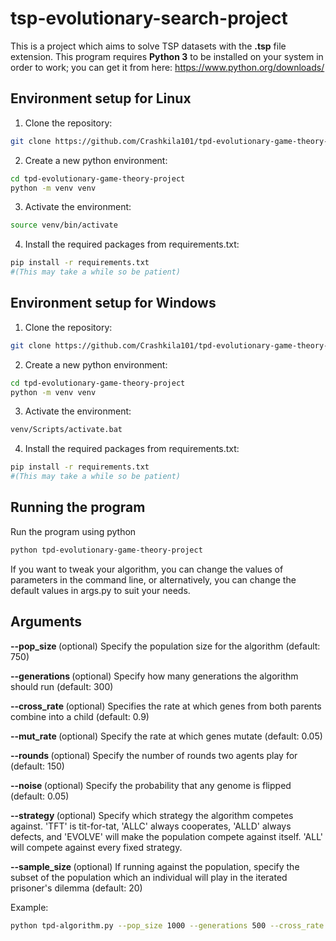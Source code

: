 # tsp-evolutionary-search-project
This is a project which aims to solve TSP datasets with the **.tsp** file extension.
This program requires **Python 3** to be installed on your system in order to work; you can get it from here: https://www.python.org/downloads/

## Environment setup for Linux

1. Clone the repository:

```bash
git clone https://github.com/Crashkila101/tpd-evolutionary-game-theory-project.git
```

2. Create a new python environment:
```bash
cd tpd-evolutionary-game-theory-project
python -m venv venv
```

3. Activate the environment:
```bash
source venv/bin/activate
```

4. Install the required packages from requirements.txt:
```bash
pip install -r requirements.txt
#(This may take a while so be patient)
```

## Environment setup for Windows

1. Clone the repository:

```bash
git clone https://github.com/Crashkila101/tpd-evolutionary-game-theory-project.git
```

2. Create a new python environment:
```bash
cd tpd-evolutionary-game-theory-project
python -m venv venv
```

3. Activate the environment:
```bash
venv/Scripts/activate.bat
```

4. Install the required packages from requirements.txt:
```bash
pip install -r requirements.txt
#(This may take a while so be patient)
```

## Running the program
Run the program using python
```bash
python tpd-evolutionary-game-theory-project
```     
If you want to tweak your algorithm, you can change the values of parameters in the command line, or alternatively, you can change the default values in args.py to suit your needs.

## Arguments
**--pop_size <population>** (optional) Specify the population size for the algorithm (default: 750)

**--generations <generations>** (optional) Specify how many generations the algorithm should run (default: 300)

**--cross_rate <rate>** (optional) Specifies the rate at which genes from both parents combine into a child (default: 0.9)

**--mut_rate <rate>** (optional) Specify the rate at which genes mutate (default: 0.05)

**--rounds <rounds>** (optional) Specify the number of rounds two agents play for (default: 150)

**--noise <noise>** (optional) Specify the probability that any genome is flipped (default: 0.05)

**--strategy <strategy>** (optional) Specify which strategy the algorithm competes against. 'TFT' is tit-for-tat, 'ALLC' always cooperates, 'ALLD' always defects, and 'EVOLVE' will make the population compete against itself. 'ALL' will compete against every fixed strategy.

**--sample_size <size>** (optional) If running against the population, specify the subset of the population which an individual will play in the iterated prisoner's dilemma (default: 20)

Example:
```bash
python tpd-algorithm.py --pop_size 1000 --generations 500 --cross_rate 1.0 --mut_rate 0.05 --rounds 200 --noise 0 --strategy 'ALL'
```     
